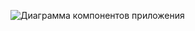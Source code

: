 ![Диаграмма компонентов приложения](https://github.com/user-attachments/assets/41f2d136-fe4e-4382-af61-15e48d37e1e3)
